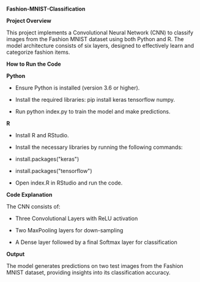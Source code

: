 **Fashion-MNIST-Classification**

**Project Overview**

This project implements a Convolutional Neural Network (CNN) to classify images from the Fashion MNIST dataset using both Python and R. 
The model architecture consists of six layers, designed to effectively learn and categorize fashion items.

**How to Run the Code**

**Python**

- Ensure Python is installed (version 3.6 or higher).

- Install the required libraries: pip install keras tensorflow numpy.

- Run python index.py to train the model and make predictions.

**R**

- Install R and RStudio.

- Install the necessary libraries by running the following commands:

- install.packages("keras")

- install.packages("tensorflow")

- Open index.R in RStudio and run the code.

**Code Explanation**

The CNN consists of:

- Three Convolutional Layers with ReLU activation

- Two MaxPooling layers for down-sampling

- A Dense layer followed by a final Softmax layer for classification

**Output**

The model generates predictions on two test images from the Fashion MNIST dataset, providing insights into its classification accuracy.

